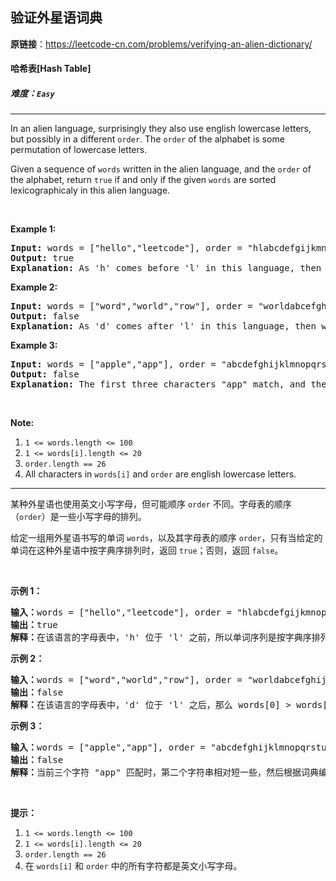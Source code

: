 ## 验证外星语词典

**原链接**：<https://leetcode-cn.com/problems/verifying-an-alien-dictionary/>

#### 哈希表[Hash Table]    

##### 难度：**`Easy`**

----- 
<p>In an alien language, surprisingly they also use english lowercase letters, but possibly&nbsp;in a different <code>order</code>. The&nbsp;<code>order</code> of the alphabet&nbsp;is some permutation&nbsp;of lowercase letters.</p>

<p>Given a sequence of <code>words</code>&nbsp;written in the alien language,&nbsp;and the <code>order</code> of the alphabet,&nbsp;return <code>true</code> if and only if the given <code>words</code>&nbsp;are sorted lexicographicaly in this alien language.</p>

<p>&nbsp;</p>

<div>
<p><strong>Example 1:</strong></p>

<pre>
<strong>Input: </strong>words = <span id="example-input-1-1">[&quot;hello&quot;,&quot;leetcode&quot;]</span>, order = <span id="example-input-1-2">&quot;hlabcdefgijkmnopqrstuvwxyz&quot;</span>
<strong>Output: </strong><span id="example-output-1">true</span>
<strong>Explanation: </strong><span id="example-output-1">As &#39;h&#39; comes before &#39;l&#39; in this language, then the sequence is sorted.</span>
</pre>

<div>
<p><strong>Example 2:</strong></p>

<pre>
<strong>Input: </strong>words = <span id="example-input-2-1">[&quot;word&quot;,&quot;world&quot;,&quot;row&quot;]</span>, order = <span id="example-input-2-2">&quot;worldabcefghijkmnpqstuvxyz&quot;</span>
<strong>Output: </strong><span id="example-output-2">false</span>
<strong>Explanation: </strong><span id="example-output-1">As &#39;d&#39; comes after &#39;l&#39; in this language, then words[0] &gt; words[1], hence the sequence is unsorted.</span>
</pre>

<div>
<p><strong>Example 3:</strong></p>

<pre>
<strong>Input: </strong>words = <span id="example-input-3-1">[&quot;apple&quot;,&quot;app&quot;]</span>, order = <span id="example-input-3-2">&quot;abcdefghijklmnopqrstuvwxyz&quot;</span>
<strong>Output: </strong><span id="example-output-3">false
</span><strong>Explanation: </strong>The first three characters &quot;app&quot; match, and the second string is shorter (in size.) According to lexicographical rules &quot;apple&quot; &gt; &quot;app&quot;, because &#39;l&#39; &gt; &#39;&empty;&#39;, where &#39;&empty;&#39; is defined as the blank character which is less than any other character (<a href="https://en.wikipedia.org/wiki/Lexicographical_order" target="_blank">More info</a>).
</pre>

<p>&nbsp;</p>

<p><strong>Note:</strong></p>

<ol>
	<li><code>1 &lt;= words.length &lt;= 100</code></li>
	<li><code>1 &lt;= words[i].length &lt;= 20</code></li>
	<li><code>order.length == 26</code></li>
	<li>All characters in <code>words[i]</code> and <code>order</code> are english lowercase letters.</li>
</ol>
</div>
</div>
</div>


----- 
<p>某种外星语也使用英文小写字母，但可能顺序 <code>order</code> 不同。字母表的顺序（<code>order</code>）是一些小写字母的排列。</p>

<p>给定一组用外星语书写的单词 <code>words</code>，以及其字母表的顺序 <code>order</code>，只有当给定的单词在这种外星语中按字典序排列时，返回 <code>true</code>；否则，返回 <code>false</code>。</p>

<p>&nbsp;</p>

<p><strong>示例 1：</strong></p>

<pre><strong>输入：</strong>words = [&quot;hello&quot;,&quot;leetcode&quot;], order = &quot;hlabcdefgijkmnopqrstuvwxyz&quot;
<strong>输出：</strong>true
<strong>解释：</strong>在该语言的字母表中，&#39;h&#39; 位于 &#39;l&#39; 之前，所以单词序列是按字典序排列的。</pre>

<p><strong>示例 2：</strong></p>

<pre><strong>输入：</strong>words = [&quot;word&quot;,&quot;world&quot;,&quot;row&quot;], order = &quot;worldabcefghijkmnpqstuvxyz&quot;
<strong>输出：</strong>false
<strong>解释：</strong>在该语言的字母表中，&#39;d&#39; 位于 &#39;l&#39; 之后，那么 words[0] &gt; words[1]，因此单词序列不是按字典序排列的。</pre>

<p><strong>示例 3：</strong></p>

<pre><strong>输入：</strong>words = [&quot;apple&quot;,&quot;app&quot;], order = &quot;abcdefghijklmnopqrstuvwxyz&quot;
<strong>输出：</strong>false
<strong>解释：</strong>当前三个字符 &quot;app&quot; 匹配时，第二个字符串相对短一些，然后根据词典编纂规则 &quot;apple&quot; &gt; &quot;app&quot;，因为 &#39;l&#39; &gt; &#39;&empty;&#39;，其中 &#39;&empty;&#39; 是空白字符，定义为比任何其他字符都小（<a href="https://baike.baidu.com/item/%E5%AD%97%E5%85%B8%E5%BA%8F" target="_blank">更多信息</a>）。
</pre>

<p>&nbsp;</p>

<p><strong>提示：</strong></p>

<ol>
	<li><code>1 &lt;= words.length &lt;= 100</code></li>
	<li><code>1 &lt;= words[i].length &lt;= 20</code></li>
	<li><code>order.length == 26</code></li>
	<li>在&nbsp;<code>words[i]</code>&nbsp;和&nbsp;<code>order</code>&nbsp;中的所有字符都是英文小写字母。</li>
</ol>

